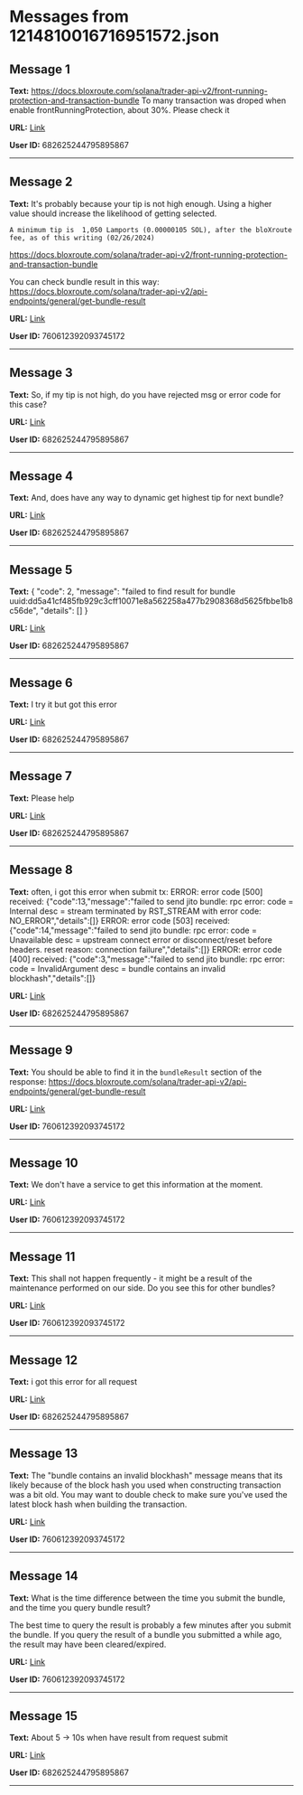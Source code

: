 # Messages from 1214810016716951572.json

## Message 1

**Text:** https://docs.bloxroute.com/solana/trader-api-v2/front-running-protection-and-transaction-bundle
To many transaction was droped when enable frontRunningProtection, about 30%. Please check it

**URL:** [Link](https://discord.com/channels/638409433860407300/638411171233398824/1214810016716951572)

**User ID:** 682625244795895867

---

## Message 2

**Text:** It's probably because your tip is not high enough. Using a higher value should increase the likelihood of getting selected.
```
A minimum tip is  1,050 Lamports (0.00000105 SOL), after the bloXroute fee, as of this writing (02/26/2024)
```
https://docs.bloxroute.com/solana/trader-api-v2/front-running-protection-and-transaction-bundle

You can check bundle result in this way: https://docs.bloxroute.com/solana/trader-api-v2/api-endpoints/general/get-bundle-result

**URL:** [Link](https://discord.com/channels/638409433860407300/638411171233398824/1215028396786982922)

**User ID:** 760612392093745172

---

## Message 3

**Text:** So, if my tip is not high, do you have rejected msg or error code for this case?

**URL:** [Link](https://discord.com/channels/638409433860407300/638411171233398824/1215094013627998228)

**User ID:** 682625244795895867

---

## Message 4

**Text:** And, does have any way to dynamic get highest tip for next bundle?

**URL:** [Link](https://discord.com/channels/638409433860407300/638411171233398824/1215098171647066113)

**User ID:** 682625244795895867

---

## Message 5

**Text:** {
    "code": 2,
    "message": "failed to find result for bundle uuid:dd5a41cf485fb929c3cff10071e8a562258a477b2908368d5625fbbe1b8c56de",
    "details": []
}

**URL:** [Link](https://discord.com/channels/638409433860407300/638411171233398824/1215161213223178271)

**User ID:** 682625244795895867

---

## Message 6

**Text:** I try it but got this error

**URL:** [Link](https://discord.com/channels/638409433860407300/638411171233398824/1215161290134392843)

**User ID:** 682625244795895867

---

## Message 7

**Text:** Please help

**URL:** [Link](https://discord.com/channels/638409433860407300/638411171233398824/1215161333314756639)

**User ID:** 682625244795895867

---

## Message 8

**Text:** often, i got this error when submit tx: ERROR: error code [500] received: {"code":13,"message":"failed to send jito bundle: rpc error: code = Internal desc = stream terminated by RST_STREAM with error code: NO_ERROR","details":[]}
ERROR: error code [503] received: {"code":14,"message":"failed to send jito bundle: rpc error: code = Unavailable desc = upstream connect error or disconnect/reset before headers. reset reason: connection failure","details":[]}
ERROR: error code [400] received: {"code":3,"message":"failed to send jito bundle: rpc error: code = InvalidArgument desc = bundle contains an invalid blockhash","details":[]}

**URL:** [Link](https://discord.com/channels/638409433860407300/638411171233398824/1215213313496195112)

**User ID:** 682625244795895867

---

## Message 9

**Text:** You should be able to find it in the  `bundleResult` section of the response: https://docs.bloxroute.com/solana/trader-api-v2/api-endpoints/general/get-bundle-result

**URL:** [Link](https://discord.com/channels/638409433860407300/638411171233398824/1215342922090938389)

**User ID:** 760612392093745172

---

## Message 10

**Text:** We don't have a service to get this information at the moment.

**URL:** [Link](https://discord.com/channels/638409433860407300/638411171233398824/1215343050524598343)

**User ID:** 760612392093745172

---

## Message 11

**Text:** This shall not happen frequently - it might be a result of the maintenance performed on our side. Do you see this for other bundles?

**URL:** [Link](https://discord.com/channels/638409433860407300/638411171233398824/1215343703263158322)

**User ID:** 760612392093745172

---

## Message 12

**Text:** i got this error for all request

**URL:** [Link](https://discord.com/channels/638409433860407300/638411171233398824/1215343883915890718)

**User ID:** 682625244795895867

---

## Message 13

**Text:** The "bundle contains an invalid blockhash" message means that its likely because of the block hash you used when constructing transaction was a bit old. 
You may want to double check to make sure you've used the latest block hash when building the transaction.

**URL:** [Link](https://discord.com/channels/638409433860407300/638411171233398824/1215343968347365426)

**User ID:** 760612392093745172

---

## Message 14

**Text:** What is the time difference between the time you submit the bundle, and the time you query bundle result?

The best time to query the result is probably a few minutes after you submit the bundle. If you query the result of a bundle you submitted a while ago, the result may have been cleared/expired.

**URL:** [Link](https://discord.com/channels/638409433860407300/638411171233398824/1215346342839320596)

**User ID:** 760612392093745172

---

## Message 15

**Text:** About 5 -> 10s when have result from request submit

**URL:** [Link](https://discord.com/channels/638409433860407300/638411171233398824/1215346756737572905)

**User ID:** 682625244795895867

---

